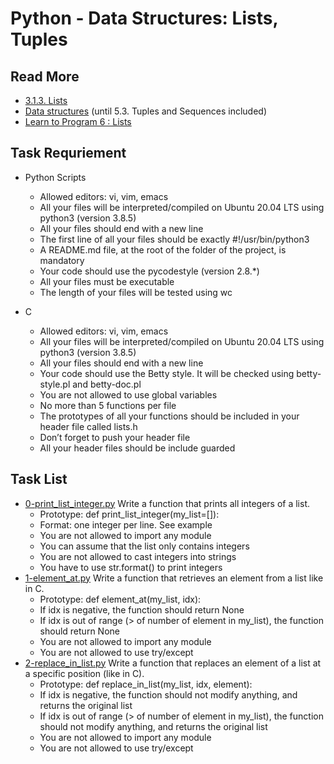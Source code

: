 # Python - Data Structures: Lists, Tuples
## Read More
- [3.1.3. Lists](https://docs.python.org/3/tutorial/introduction.html#lists)
- [Data structures](https://docs.python.org/3/tutorial/datastructures.html) (until 5.3. Tuples and Sequences included)
- [Learn to Program 6 : Lists](https://www.youtube.com/watch?v=A1HUzrvS-Pw)
## Task Requriement
- Python Scripts

	- Allowed editors: vi, vim, emacs
	- All your files will be interpreted/compiled on Ubuntu 20.04 LTS using python3 (version 3.8.5)
	- All your files should end with a new line
	- The first line of all your files should be exactly #!/usr/bin/python3
	- A README.md file, at the root of the folder of the project, is mandatory
	- Your code should use the pycodestyle (version 2.8.*)
	- All your files must be executable
	- The length of your files will be tested using wc
- C

	- Allowed editors: vi, vim, emacs
	- All your files will be interpreted/compiled on Ubuntu 20.04 LTS using python3 (version 3.8.5)
	- All your files should end with a new line
	- Your code should use the Betty style. It will be checked using betty-style.pl and betty-doc.pl
	- You are not allowed to use global variables
	- No more than 5 functions per file
	- The prototypes of all your functions should be included in your header file called lists.h
	- Don’t forget to push your header file
	- All your header files should be include guarded
## Task List
- [0-print_list_integer.py](0-print_list_integer.py) Write a function that prints all integers of a list.
	- Prototype: def print_list_integer(my_list=[]):
	- Format: one integer per line. See example
	- You are not allowed to import any module
	- You can assume that the list only contains integers
	- You are not allowed to cast integers into strings
	- You have to use str.format() to print integers
- [1-element_at.py](1-element_at.py) Write a function that retrieves an element from a list like in C.
	- Prototype: def element_at(my_list, idx):
	- If idx is negative, the function should return None
	- If idx is out of range (> of number of element in my_list), the function should return None
	- You are not allowed to import any module
	- You are not allowed to use try/except
- [2-replace_in_list.py](2-replace_in_list.py) Write a function that replaces an element of a list at a specific position (like in C).
	- Prototype: def replace_in_list(my_list, idx, element):
	- If idx is negative, the function should not modify anything, and returns the original list
	- If idx is out of range (> of number of element in my_list), the function should not modify anything, and returns the original list
	- You are not allowed to import any module
	- You are not allowed to use try/except
